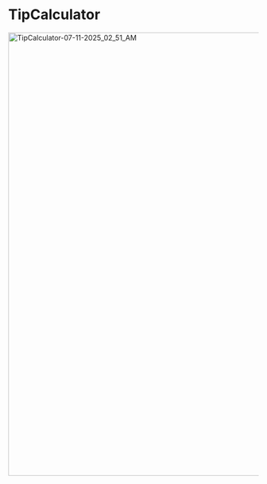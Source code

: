 ﻿# TipCalculator
<img width="1921" height="891" alt="TipCalculator-07-11-2025_02_51_AM" src="https://github.com/user-attachments/assets/6ae21d4c-9e66-4aeb-9f3e-ba32a6b52b1b" />
